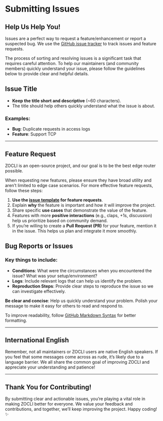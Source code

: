# Submitting Issues

## Help Us Help You!

Issues are a perfect way to request a feature/enhancement or report a suspected bug.
We use the [GitHub issue tracker](https://github.com/berrybytes/zocli/issues) to track issues and feature requests.

The process of sorting and resolving issues is a significant task that requires careful attention.
To help our maintainers (and community members) quickly understand your issue, please follow the guidelines below to provide clear and helpful details.

## Issue Title

- **Keep the title short and descriptive** (~60 characters).
- The title should help others quickly understand what the issue is about.

### Examples:

- **Bug**: Duplicate requests in access logs
- **Feature**: Support TCP

---

## Feature Request

ZOCLI is an open-source project, and our goal is to be the best edge router possible.

When requesting new features, please ensure they have broad utility and aren’t limited to edge case scenarios. For more effective feature requests, follow these steps:

1. **Use the [issue template](https://github.com/berrybytes/zocli/issues/new?assignees=&labels=&template=feature_request.md&title=) for feature requests**.
2. Explain **why** the feature is important and how it will improve the project.
3. Share specific **use cases** that demonstrate the value of the feature.
4. Features with more **positive interactions** (e.g., claps, +1s, discussion) help us prioritize based on community demand.
5. If you’re willing to create a **Pull Request (PR)** for your feature, mention it in the issue. This helps us plan and integrate it more smoothly.

## Bug Reports or Issues

### Key things to include:

- **Conditions**: What were the circumstances when you encountered the issue? What was your setup/environment?
- **Logs**: Include relevant logs that can help us identify the problem.
- **Reproduction Steps**: Provide clear steps to reproduce the issue so we can investigate effectively.

**Be clear and concise**: Help us quickly understand your problem. Polish your message to make it easy for others to read and respond to.

To improve readability, follow [GitHub Markdown Syntax](https://docs.github.com/en/get-started/writing-on-github) for better formatting.

---

## International English

Remember, not all maintainers or ZOCLI users are native English speakers. If you feel that some messages come across as rude, it’s likely due to a language barrier. We all share the common goal of improving ZOCLI and appreciate your understanding and patience!

---

## Thank You for Contributing!

By submitting clear and actionable issues, you’re playing a vital role in making ZOCLI better for everyone. We value your feedback and contributions, and together, we’ll keep improving the project. Happy coding! ✨
